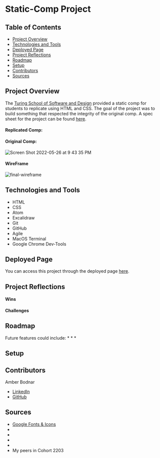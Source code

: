 # Static-Comp Project

## Table of Contents
- [Project Overview](#project-overview)
- [Technologies and Tools](#technologies-and-tools)
- [Deployed Page](#deployed-page)
- [Project Reflections](#project-reflections)
- [Roadmap](#roadmap)
- [Setup](#setup)
- [Contributors](#contributors)
- [Sources](#sources)


## Project Overview
The [Turing School of Software and Design](https://turing.edu/) provided a static comp for students to replicate using HTML and CSS. The goal of the project was to build something that respected the integrity of the original comp. A spec sheet for the project can be found [here](https://frontend.turing.edu/projects/M2-static-comp-challenge.html).

#### Replicated Comp:

#### Original Comp:
![Screen Shot 2022-05-26 at 9 43 35 PM](https://user-images.githubusercontent.com/99693359/170612103-59767ecf-d317-43e4-85d4-bf5e1d841508.png)

#### WireFrame
![final-wireframe](https://user-images.githubusercontent.com/99693359/170833467-e4fd1df6-6f27-42d8-9ade-ba09315eb4f3.png)


## Technologies and Tools
* HTML
* CSS
* Atom 
* Excalidraw
* Git
* GitHub
* Agile
* MacOS Terminal
* Google Chrome Dev-Tools


## Deployed Page
You can access this project through the deployed page [here](https://abodnar1.github.io/static-comp/).


## Project Reflections
#### Wins

#### Challenges


## Roadmap
Future features could include:
* 
* 
* 


## Setup
<!-- 1. Fork this Repo -->
<!-- 2. Clone it down to your machine -->
<!-- 3. `cd` into the root of the project directory -->
<!-- 4. Run `node index.js` in your terminal -->


## Contributors
Amber Bodnar
* [LinkedIn](https://www.linkedin.com/in/amberbodnar/)
* [GitHub](https://github.com/abodnar1)


## Sources
* [Google Fonts & Icons](https://fonts.google.com/)
* []()
* []()
* []()
* []()
* My peers in Cohort 2203
